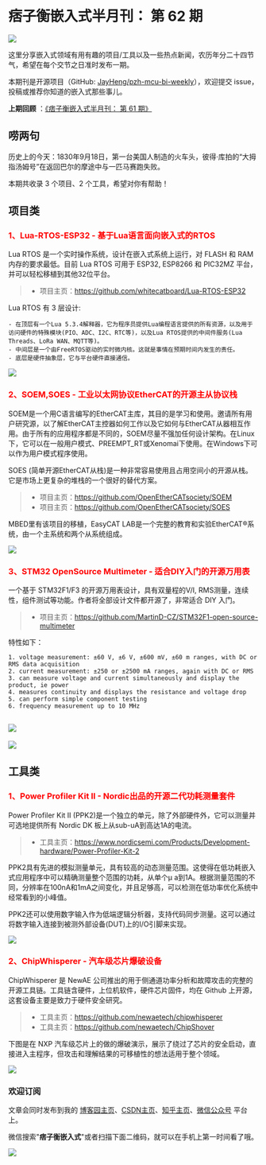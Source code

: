 # 痞子衡嵌入式半月刊： 第 62 期

![](http://henjay724.com/image/cnblogs/pzh_mcu_bi_weekly.PNG)

这里分享嵌入式领域有用有趣的项目/工具以及一些热点新闻，农历年分二十四节气，希望在每个交节之日准时发布一期。

本期刊是开源项目（GitHub: [JayHeng/pzh-mcu-bi-weekly](https://github.com/JayHeng/pzh-mcu-bi-weekly)），欢迎提交 issue，投稿或推荐你知道的嵌入式那些事儿。

**上期回顾** ：[《痞子衡嵌入式半月刊： 第 61 期》](https://www.cnblogs.com/henjay724/p/16690371.html)

## 唠两句

历史上的今天：1830年9月18日，第一台美国人制造的火车头，彼得·库拍的“大拇指汤姆号”在返回巴尔的摩途中与一匹马赛跑失败。

本期共收录 3 个项目、2 个工具，希望对你有帮助！

## 项目类

### <font color="red">1、Lua-RTOS-ESP32 - 基于Lua语言面向嵌入式的RTOS</font>

Lua RTOS 是一个实时操作系统，设计在嵌入式系统上运行，对 FLASH 和 RAM 内存的要求最低。目前 Lua RTOS 可用于 ESP32, ESP8266 和 PIC32MZ 平台，并可以轻松移植到其他32位平台。  

> * 项目主页：https://github.com/whitecatboard/Lua-RTOS-ESP32

Lua RTOS 有 3 层设计:

```text
- 在顶层有一个Lua 5.3.4解释器，它为程序员提供Lua编程语言提供的所有资源，以及用于访问硬件的特殊模块(PIO、ADC、I2C、RTC等)，以及Lua RTOS提供的中间件服务(Lua Threads、LoRa WAN、MQTT等)。
- 中间层是一个由FreeRTOS驱动的实时微内核。这就是事情在预期时间内发生的责任。
- 底层是硬件抽象层，它与平台硬件直接通信。
```

![](http://henjay724.com/image/biweekly20220918/Lua-RTOS-ESP32.PNG)

### <font color="red">2、SOEM,SOES - 工业以太网协议EtherCAT的开源主从协议栈</font>

SOEM是一个用C语言编写的EtherCAT主库，其目的是学习和使用。邀请所有用户研究源，以了解EtherCAT主控器如何工作以及它如何与EtherCAT从器相互作用。由于所有的应用程序都是不同的，SOEM尽量不强加任何设计架构。在Linux下，它可以在一般用户模式、PREEMPT_RT或Xenomai下使用。在Windows下可以作为用户模式程序使用。    

SOES (简单开源EtherCAT从栈)是一种非常容易使用且占用空间小的开源从栈。它是市场上更复杂的堆栈的一个很好的替代方案。

> * 项目主页：https://github.com/OpenEtherCATsociety/SOEM
> * 项目主页：https://github.com/OpenEtherCATsociety/SOES

MBED里有该项目的移植，EasyCAT LAB是一个完整的教育和实验EtherCAT®系统，由一个主系统和两个从系统组成。

![](http://henjay724.com/image/biweekly20220918/SOEM-SOES.PNG)

### <font color="red">3、STM32 OpenSource Multimeter - 适合DIY入门的开源万用表</font>

一个基于 STM32F1/F3 的开源万用表设计，具有双量程的V/I, RMS测量，连续性，组件测试等功能。作者将全部设计文件都开源了，非常适合 DIY 入门。

> * 项目主页：https://github.com/MartinD-CZ/STM32F1-open-source-multimeter

特性如下：

```text
1. voltage measurement: ±60 V, ±6 V, ±600 mV, ±60 m ranges, with DC or RMS data acquisition
2. current measurement: ±250 or ±2500 mA ranges, again with DC or RMS
3. can measure voltage and current simultaneously and display the product, ie power
4. measures continuity and displays the resistance and voltage drop
5. can perform simple component testing
6. frequency measurement up to 10 MHz
```

![](http://henjay724.com/image/biweekly20220918/STM32-OpenSource-Multimeter.PNG)
-
![](http://henjay724.com/image/biweekly20220918/STM32-OpenSource-Multimeter2.PNG)

## 工具类

### <font color="red">1、Power Profiler Kit II - Nordic出品的开源二代功耗测量套件</font>

Power Profiler Kit II (PPK2)是一个独立的单元，除了外部硬件外，它可以测量并可选地提供所有 Nordic DK 板上从sub-uA到高达1A的电流。    

> * 工具主页：https://www.nordicsemi.com/Products/Development-hardware/Power-Profiler-Kit-2

PPK2具有先进的模拟测量单元，具有较高的动态测量范围。这使得在低功耗嵌入式应用程序中可以精确测量整个范围的功耗，从单个μ a到1A。根据测量范围的不同，分辨率在100nA和1mA之间变化，并且足够高，可以检测在低功率优化系统中经常看到的小峰值。  

PPK2还可以使用数字输入作为低端逻辑分析器，支持代码同步测量。这可以通过将数字输入连接到被测外部设备(DUT)上的I/O引脚来实现。  

![](http://henjay724.com/image/biweekly20220918/Power-Profiler-Kit-II.PNG)

### <font color="red">2、ChipWhisperer - 汽车级芯片爆破设备</font>

ChipWhisperer 是 NewAE 公司推出的用于侧通道功率分析和故障攻击的完整的开源工具链。工具链含硬件，上位机软件，硬件芯片固件，均在 Github 上开源，这套设备主要是致力于硬件安全研究。  

> * 工具主页：https://github.com/newaetech/chipwhisperer
> * 工具主页：https://github.com/newaetech/ChipShover

下图是在 NXP 汽车级芯片上的做的爆破演示，展示了绕过了芯片的安全启动，直接进入主程序，但攻击和理解结果的可移植性的想法适用于整个领域。 

![](http://henjay724.com/image/biweekly20220918/ChipShover.PNG)

### 欢迎订阅

文章会同时发布到我的 [博客园主页](https://www.cnblogs.com/henjay724/)、[CSDN主页](https://blog.csdn.net/henjay724)、[知乎主页](https://www.zhihu.com/people/henjay724)、[微信公众号](http://weixin.sogou.com/weixin?type=1&query=痞子衡嵌入式) 平台上。

微信搜索"__痞子衡嵌入式__"或者扫描下面二维码，就可以在手机上第一时间看了哦。

![](http://henjay724.com/image/github/pzhMcu_qrcode_258x258.jpg)


